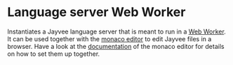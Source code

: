 <!--
SPDX-FileCopyrightText: 2023 Friedrich-Alexander-Universitat Erlangen-Nurnberg

SPDX-License-Identifier: AGPL-3.0-only
-->

# Language server Web Worker

Instantiates a Jayvee language server that is meant to run in a [Web Worker](https://developer.mozilla.org/en-US/docs/Web/API/Web_Workers_API). It can be used together with the 
[monaco editor](../../libs/monaco-editor) to edit Jayvee files in a browser. Have a look at the [documentation](../../libs/monaco-editor/README.md) of the monaco editor for 
details on how to set them up together.
